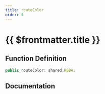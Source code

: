```yaml
---
title: routeColor
order: 0
---
```


# {{ $frontmatter.title }}

## Function Definition

```ts
public routeColor: shared.RGBA;
```

## Documentation

<!--@include: ./parts/routeColor.md-->

